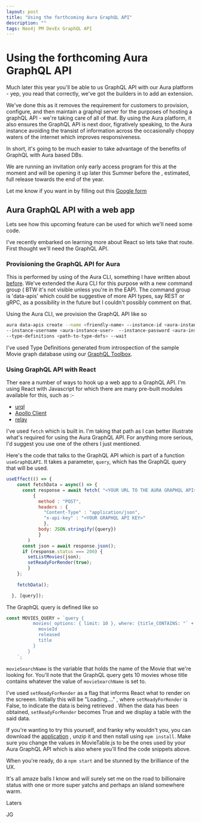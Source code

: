 ```yaml
---
layout: post
title: "Using the forthcoming Aura GraphQL API"
description: ""
tags: Neo4j PM DevEx GraphQL API
---
```


# Using the forthcoming Aura GraphQL API

Much later this year you'll be able to us GraphQL API with our Aura platform - yep, you read that correctly, we've got the builders in to add an extension.  

We've done this as it removes the requirement for customers to provision, configure, and then maintain a graphql server for the purposes of hosting a graphQL API - we're taking care of all of that.  By using the Aura platform, it also ensures the GraphQL API is next door, figratively speaking, to the Aura instance avoiding the transist of information across the occasionally choppy waters of the internet which improves responsiveness. 

In short, it's going to be much easier to take advantage of the benefits of GraphQL with Aura based DBs. 

We are running an invitation only early access program for this at the moment and will be opening it up later this Summer before the , estimated, full release towards the end of the year.  

Let me know if you want in by filling out this [Google form](https://forms.gle/3WSWtwjuj44k5LZR6)

## Aura GraphQL API with a web app

Lets see how this upcoming feature can be used for which we'll need some code.

I've recently embarked on learning more about React so lets take that route.  First thought we'll need the GraphQL API.

### Provisioning the GraphQL API for Aura

This is performed by using of the Aura CLI, something I have written about [before](https://www.pm50plus.com/2023/11/30/cli.html).  We've extended the Aura CLI for this purpose with a new command group ( BTW it's not visible unless you're in the EAP). The command group is 'data-apis' which could be suggestive of more API types,  say REST or gRPC, as a possibility in the future but I couldn't possibly comment on that.  

Using the Aura CLI, we provision the GraphQL API like so

```Bash
aura data-apis create --name <friendly-name> --instance-id <aura-instance-id> \ 
--instance-username <aura-instance-user>  --instance-password <aura-instance-password> \
--type-definitions <path-to-type-defs> --wait
``` 

I've used Type Definitions generated from introspection of the sample Movie graph database using our [GraphQL Toolbox](https://graphql-toolbox.neo4j.io/). 

### Using GraphQL API with React
Ther eare a number of ways to hook up a web app to a GraphQL API.  I'm using React with Javascript for which there are many pre-built modules available for this, such as :-

- [urql](https://commerce.nearform.com/open-source/urql/)
- [Apollo Client](https://www.apollographql.com/docs/react/api/core/ApolloClient/)
- [relay](https://relay.dev/docs/tutorial/graphql/)

I've used ```fetch``` which is built in.  I'm taking that path as I can better illustrate what's required for using the Aura GraphQL API.  For anything more serious, I'd suggest you use one of the others I just mentioned.

Here's the code that talks to the GraphQL API which is part of a function ```useGraphQLAPI```.  It takes a parameter, ```query```, which has the GraphQL query that will be used.

```JavaScript
useEffect(() => {
    const fetchData = async() => {
      const response = await fetch( "<YOUR URL TO THE AURA GRAPHQL API>" ,
          {
            method : "POST",
            headers : {
              "Content-Type" : "application/json",
              "x-api-key" : "<YOUR GRAPHQL API KEY>"
              },
            body: JSON.stringify({query})
            }
        )
      const json = await response.json();
      if (response.status === 200) {
        setListMovies(json);
        setReadyForRender(true);
        }  
    };
    
    fetchData();

  }, [query]);
```

The GraphQL query is defined like so

```JavaScript
const MOVIES_QUERY = `query {
          movies( options: { limit: 10 }, where: {title_CONTAINS: "` + movieSearchName +  `" } ) {
            movieId
            released
            title
          }
        }
    `;
```


```movieSearchName``` is the variable that holds the name of the Movie that we're looking for.  You'll note that the GraphQL query gets 10 movies whose title contains whatever the value of ```movieSearchName``` is set to. 

I've used ```setReadyForRender``` as a flag that informs React what to render on the screeen.  Initially this will be "Loading...." , where ```setReadyForRender``` is False,  to indicate the data is being retrieved .  When the data has been obtained, ```setReadyForRender``` becomes True and we display a table with the said data.

If you're wanting to try this yourself, and franky why wouldn't you, you can download the [application](../code/2024-05-03-using-aura-graphql-api_code.zip) , unzip it and then nstall using ```npm install```.  Make sure you change the values in MovieTable.js to be the ones used by your Aura GraphQL API which is also where you'll find the code snippets above.  

When you're ready, do a ```npm start``` and be stunned by the brilliance of the UX. 

It's all amaze balls I know and will surely set me on the road to billionaire status with one or more super yatchs and perhaps an island somewhere warm.


Laters

JG
